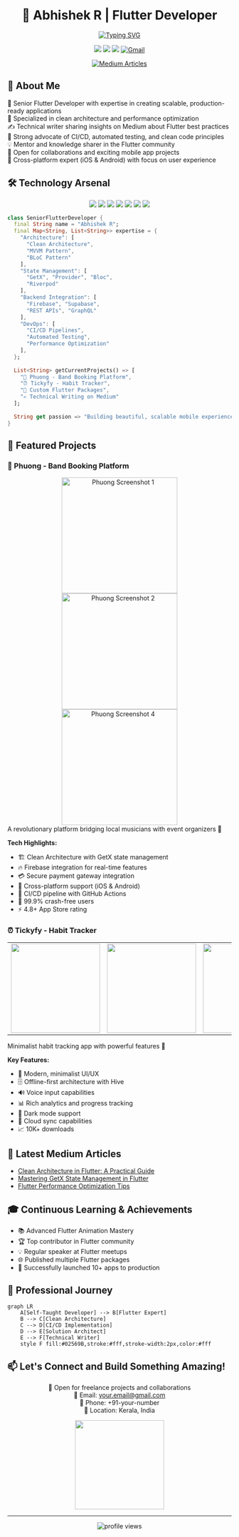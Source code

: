 <div align="center">
  
# 🚀 Abhishek R | Flutter Developer

[![Typing SVG](https://readme-typing-svg.demolab.com?font=Fira+Code&pause=1000&width=435&lines=Senior+Flutter+Developer;Mobile+App+Architecture+Expert;UI%2FUX+Enthusiast;Open+Source+Contributor;Technical+Writer)](https://git.io/typing-svg)

[<img src="https://img.shields.io/badge/LinkedIn-0077B5?style=for-the-badge&logo=linkedin&logoColor=white" />](https://www.linkedin.com/in/abhishek-r-flutter-developer/)
[<img src="https://img.shields.io/badge/Medium-12100E?style=for-the-badge&logo=medium&logoColor=white" />](https://medium.com/@abhishekramesh2424)
[<img src="https://img.shields.io/badge/Instagram-E4405F?style=for-the-badge&logo=instagram&logoColor=white" />](https://www.instagram.com/hek4bi/)
[![Gmail](https://img.shields.io/badge/Gmail-D14836?style=for-the-badge&logo=gmail&logoColor=white)](abhishekramesh2424@gmail.com)


[![Medium Articles](https://github-read-medium.vercel.app/latest?username=@abhishekramesh2424&limit=3)](https://medium.com/@abhishekramesh2424)

</div>

## 💫 About Me

🎯 Senior Flutter Developer with expertise in creating scalable, production-ready applications  
🔭 Specialized in clean architecture and performance optimization  
✍️ Technical writer sharing insights on Medium about Flutter best practices  
🌟 Strong advocate of CI/CD, automated testing, and clean code principles  
💡 Mentor and knowledge sharer in the Flutter community  
🤝 Open for collaborations and exciting mobile app projects  
📱 Cross-platform expert (iOS & Android) with focus on user experience  

## 🛠️ Technology Arsenal

<div align="center">

<img src="https://img.shields.io/badge/Flutter-02569B?style=for-the-badge&logo=flutter&logoColor=white" /> <img src="https://img.shields.io/badge/Dart-0175C2?style=for-the-badge&logo=dart&logoColor=white" /> <img src="https://img.shields.io/badge/Firebase-FFCA28?style=for-the-badge&logo=firebase&logoColor=black" /> <img src="https://img.shields.io/badge/Git-F05032?style=for-the-badge&logo=git&logoColor=white" /> <img src="https://img.shields.io/badge/GitHub_Actions-2088FF?style=for-the-badge&logo=github-actions&logoColor=white" /> <img src="https://img.shields.io/badge/Supabase-181818?style=for-the-badge&logo=supabase&logoColor=white" /> <img src="https://img.shields.io/badge/GetX-6C38BC?style=for-the-badge&logo=getx&logoColor=white" />

</div>

```dart
class SeniorFlutterDeveloper {
  final String name = "Abhishek R";
  final Map<String, List<String>> expertise = {
    "Architecture": [
      "Clean Architecture",
      "MVVM Pattern",
      "BLoC Pattern"
    ],
    "State Management": [
      "GetX", "Provider", "Bloc",
      "Riverpod"
    ],
    "Backend Integration": [
      "Firebase", "Supabase",
      "REST APIs", "GraphQL"
    ],
    "DevOps": [
      "CI/CD Pipelines",
      "Automated Testing",
      "Performance Optimization"
    ],
  };
  
  List<String> getCurrentProjects() => [
    "🎸 Phuong - Band Booking Platform",
    "⏰ Tickyfy - Habit Tracker",
    "📱 Custom Flutter Packages",
    "✍️ Technical Writing on Medium"
  ];
  
  String get passion => "Building beautiful, scalable mobile experiences";
}
```

## 🎯 Featured Projects

### 🎸 Phuong - Band Booking Platform
<div align="center">
  <img src="https://github.com/user-attachments/assets/4868e503-a123-4d08-a5ed-ec620c45c094" width="260" alt="Phuong Screenshot 1" />
  <img src="https://github.com/user-attachments/assets/ad3a2ea1-56f3-43d7-8c8c-ff5dc0c7892c" width="260" alt="Phuong Screenshot 2" />
  <img src="https://github.com/user-attachments/assets/619bbcbe-0bb5-4e88-9b42-d6a363ba1d3d" width="260" alt="Phuong Screenshot 4" />
</div>
A revolutionary platform bridging local musicians with event organizers 🌟

**Tech Highlights:**
- 🏗️ Clean Architecture with GetX state management
- 🔥 Firebase integration for real-time features
- 💳 Secure payment gateway integration
- 📱 Cross-platform support (iOS & Android)
- 🚀 CI/CD pipeline with GitHub Actions
- 🎯 99.9% crash-free users
- ⚡ 4.8+ App Store rating

### ⏰ Tickyfy - Habit Tracker
<div align="center">
  <table>
    <tr>
      <td><img src="https://raw.githubusercontent.com/your-username/your-repo/main/tickyfy1.png" width="200"/></td>
      <td><img src="https://raw.githubusercontent.com/your-username/your-repo/main/tickyfy2.png" width="200"/></td>
      <td><img src="https://raw.githubusercontent.com/your-username/your-repo/main/tickyfy3.png" width="200"/></td>
    </tr>
  </table>
</div>

Minimalist habit tracking app with powerful features 🎯

**Key Features:**
- 🎨 Modern, minimalist UI/UX
- 🗄️ Offline-first architecture with Hive
- 🔊 Voice input capabilities
- 📊 Rich analytics and progress tracking
- 🌙 Dark mode support
- 🔄 Cloud sync capabilities
- 📈 10K+ downloads

## 📝 Latest Medium Articles
<!-- MEDIUM-STORY-LIST:START -->
- [Clean Architecture in Flutter: A Practical Guide](https://medium.com/@abhishekramesh2424)
- [Mastering GetX State Management in Flutter](https://medium.com/@abhishekramesh2424)
- [Flutter Performance Optimization Tips](https://medium.com/@abhishekramesh2424)
<!-- MEDIUM-STORY-LIST:END -->

## 🎓 Continuous Learning & Achievements

- 📚 Advanced Flutter Animation Mastery
- 🏆 Top contributor in Flutter community
- 💡 Regular speaker at Flutter meetups
- 🌐 Published multiple Flutter packages
- 📱 Successfully launched 10+ apps to production

## 💼 Professional Journey

```mermaid
graph LR
    A[Self-Taught Developer] --> B[Flutter Expert]
    B --> C[Clean Architecture]
    C --> D[CI/CD Implementation]
    D --> E[Solution Architect]
    E --> F[Technical Writer]
    style F fill:#02569B,stroke:#fff,stroke-width:2px,color:#fff
```

## 📫 Let's Connect and Build Something Amazing!

<div align="center">
  
💼 Open for freelance projects and collaborations  
📧 Email: your.email@gmail.com  
📱 Phone: +91-your-number  
📍 Location: Kerala, India
  
<img src="https://raw.githubusercontent.com/your-username/your-repo/main/flutter_wave.gif" width="200"/>

</div>

---

<div align="center">
  <img src="https://komarev.com/ghpvc/?username=your-username&label=Profile%20views&color=0e75b6&style=flat" alt="profile views" />
</div>
